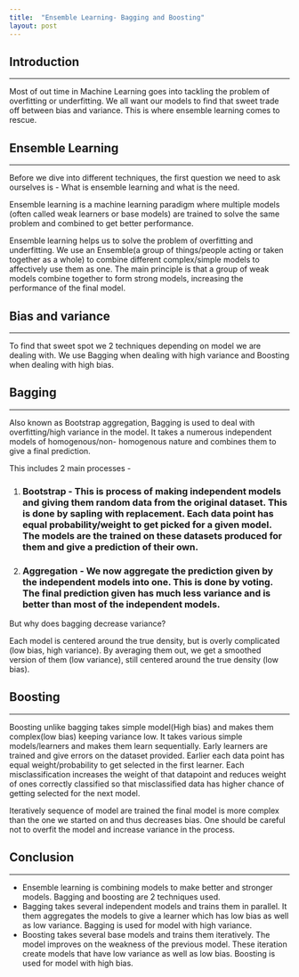 ```yaml
---
title:  "Ensemble Learning- Bagging and Boosting"
layout: post
---
```


## Introduction
---
Most of out time in Machine Learning goes into tackling the problem of overfitting or underfitting. We all want our models to find that sweet trade off between bias and variance. This is where ensemble learning comes to rescue.

## Ensemble Learning
---
Before we dive into different techniques, the first question we need to ask ourselves is -
What is ensemble learning and what is the need.

Ensemble learning is a machine learning paradigm where multiple models (often called weak learners or base models) are trained to solve the same problem and combined to get better performance.

Ensemble learning helps us to solve the problem of overfitting and underfitting. We use an Ensemble(a group of things/people acting or taken together as a whole) to combine different complex/simple models to affectively use them as one. The main principle is that a group of weak models combine together to form strong models, increasing the performance of the final model.

## Bias and variance
---
To find that sweet spot we 2 techniques depending on model we are dealing with. We use Bagging when dealing with high variance and Boosting when dealing with high bias.

## Bagging
---
Also known as Bootstrap aggregation, Bagging is used to deal with overfitting/high variance in the model. It takes a numerous independent models of homogenous/non- homogenous nature and combines them to give a final prediction.

This includes 2 main processes -

1. ### Bootstrap - This is process of making independent models and giving them random data from the original dataset. This is done by sapling with replacement. Each data point has equal probability/weight to get picked for a given model. The models are the trained on these datasets produced for them and give a prediction of their own.
2. ### Aggregation - We now aggregate the prediction given by the independent models into one. This is done by voting. The final prediction given has much less variance and is better than most of the independent models.

But why does bagging decrease variance?

Each model is centered around the true density, but is overly complicated (low bias, high variance). By averaging them out, we get a smoothed version of them (low variance), still centered around the true density (low bias).

## Boosting
---
Boosting unlike bagging takes simple model(High bias) and makes them complex(low bias)  keeping variance low. It takes various simple models/learners and makes them learn sequentially. Early learners are trained and give errors on the dataset provided. Earlier each data point has equal weight/probability to get selected in the first learner. Each misclassification increases the weight of that datapoint  and reduces weight of ones correctly classified so that misclassified data has higher chance of getting selected for the next model.

Iteratively sequence of model are trained the final model is more complex than the one we started on and thus decreases bias. One should be careful not to overfit the model and increase variance in the process.

## Conclusion
---

* Ensemble learning is combining models to make better and stronger models. Bagging and boosting are 2 techniques used.
* Bagging takes several independent models and trains them in parallel. It them aggregates the models to give a learner which has low bias as well as low variance. Bagging is    used for model with high variance.
* Boosting takes several base models and trains them iteratively. The model improves on the weakness of the previous model. These iteration create models that have low             variance    as well as low bias. Boosting is used for model with high bias.



